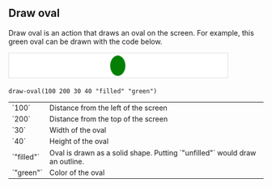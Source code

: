 ## Draw oval

Draw oval is an action that draws an oval on the screen.  For example, this green oval can be drawn with the code below.

![Green oval draw by code snippet](/resources/images/help/draw-oval-1.png)

```
draw-oval(100 200 30 40 "filled" "green")
```

<table>
  <tr>
    <td>`100`</td>
    <td>Distance from the left of the screen</td>
  </tr>
  <tr>
    <td>`200`</td>
    <td>Distance from the top of the screen</td>
  </tr>
  <tr>
    <td>`30`</td>
    <td>Width of the oval</td>
  </tr>
  <tr>
    <td>`40`</td>
    <td>Height of the oval</td>
  </tr>
  <tr>
    <td>`"filled"`</td>
    <td>Oval is drawn as a solid shape. Putting `"unfilled"` would draw an outline.</td>
  </tr>
  <tr>
    <td>`"green"`</td>
    <td>Color of the oval</td>
  </tr>
</table>
